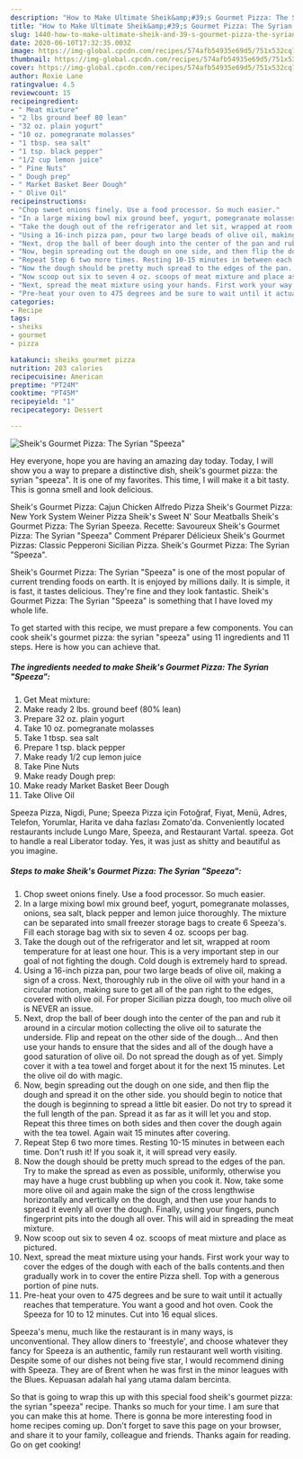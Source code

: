 ```yaml
---
description: "How to Make Ultimate Sheik&amp;#39;s Gourmet Pizza: The Syrian &amp;#34;Speeza&amp;#34;"
title: "How to Make Ultimate Sheik&amp;#39;s Gourmet Pizza: The Syrian &amp;#34;Speeza&amp;#34;"
slug: 1440-how-to-make-ultimate-sheik-and-39-s-gourmet-pizza-the-syrian-and-34-speeza-and-34
date: 2020-06-10T17:32:35.003Z
image: https://img-global.cpcdn.com/recipes/574afb54935e69d5/751x532cq70/sheiks-gourmet-pizza-the-syrian-speeza-recipe-main-photo.jpg
thumbnail: https://img-global.cpcdn.com/recipes/574afb54935e69d5/751x532cq70/sheiks-gourmet-pizza-the-syrian-speeza-recipe-main-photo.jpg
cover: https://img-global.cpcdn.com/recipes/574afb54935e69d5/751x532cq70/sheiks-gourmet-pizza-the-syrian-speeza-recipe-main-photo.jpg
author: Roxie Lane
ratingvalue: 4.5
reviewcount: 15
recipeingredient:
- " Meat mixture"
- "2 lbs ground beef 80 lean"
- "32 oz. plain yogurt"
- "10 oz. pomegranate molasses"
- "1 tbsp. sea salt"
- "1 tsp. black pepper"
- "1/2 cup lemon juice"
- " Pine Nuts"
- " Dough prep"
- " Market Basket Beer Dough"
- " Olive Oil"
recipeinstructions:
- "Chop sweet onions finely. Use a food processor. So much easier."
- "In a large mixing bowl mix ground beef, yogurt, pomegranate molasses, onions, sea salt, black pepper and lemon juice thoroughly. The mixture can be separated into small freezer storage bags to create 6 Speeza&#39;s. Fill each storage bag with six to seven 4 oz. scoops per bag."
- "Take the dough out of the refrigerator and let sit, wrapped at room temperature for at least one hour. This is a very important step in our goal of not fighting the dough. Cold dough is extremely hard to spread."
- "Using a 16-inch pizza pan, pour two large beads of olive oil, making a sign of a cross. Next, thoroughly rub in the olive oil with your hand in a circular motion, making sure to get all of the pan right to the edges, covered with olive oil. For proper Sicilian pizza dough, too much olive oil is NEVER an issue."
- "Next, drop the ball of beer dough into the center of the pan and rub it around in a circular motion collecting the olive oil to saturate the underside. Flip and repeat on the other side of the dough... And then use your hands to ensure that the sides and all of the dough have a good saturation of olive oil. Do not spread the dough as of yet. Simply cover it with a tea towel and forget about it for the next 15 minutes. Let the olive oil do with magic."
- "Now, begin spreading out the dough on one side, and then flip the dough and spread it on the other side. you should begin to notice that the dough is beginning to spread a little bit easier. Do not try to spread it the full length of the pan. Spread it as far as it will let you and stop. Repeat this three times on both sides and then cover the dough again with the tea towel. Again wait 15 minutes after covering."
- "Repeat Step 6 two more times. Resting 10-15 minutes in between each time. Don&#39;t rush it! If you soak it, it will spread very easily."
- "Now the dough should be pretty much spread to the edges of the pan. Try to make the spread as even as possible, uniformly, otherwise you may have a huge crust bubbling up when you cook it. Now, take some more olive oil and again make the sign of the cross lengthwise horizontally and vertically on the dough, and then use your hands to spread it evenly all over the dough. Finally, using your fingers, punch fingerprint pits into the dough all over. This will aid in spreading the meat mixture."
- "Now scoop out six to seven 4 oz. scoops of meat mixture and place as pictured."
- "Next, spread the meat mixture using your hands. First work your way to cover the edges of the dough with each of the balls contents.and then gradually work in to cover the entire Pizza shell. Top with a generous portion of pine nuts."
- "Pre-heat your oven to 475 degrees and be sure to wait until it actually reaches that temperature. You want a good and hot oven. Cook the Speeza for 10 to 12 minutes. Cut into 16 equal slices."
categories:
- Recipe
tags:
- sheiks
- gourmet
- pizza

katakunci: sheiks gourmet pizza 
nutrition: 203 calories
recipecuisine: American
preptime: "PT24M"
cooktime: "PT45M"
recipeyield: "1"
recipecategory: Dessert

---
```



![Sheik&#39;s Gourmet Pizza: The Syrian &#34;Speeza&#34;](https://img-global.cpcdn.com/recipes/574afb54935e69d5/751x532cq70/sheiks-gourmet-pizza-the-syrian-speeza-recipe-main-photo.jpg)

Hey everyone, hope you are having an amazing day today. Today, I will show you a way to prepare a distinctive dish, sheik&#39;s gourmet pizza: the syrian &#34;speeza&#34;. It is one of my favorites. This time, I will make it a bit tasty. This is gonna smell and look delicious.

Sheik&#39;s Gourmet Pizza: Cajun Chicken Alfredo Pizza Sheik&#39;s Gourmet Pizza: New York System Weiner Pizza Sheik&#39;s Sweet N&#39; Sour Meatballs Sheik&#39;s Gourmet Pizza: The Syrian Speeza. Recette: Savoureux Sheik&#39;s Gourmet Pizza: The Syrian &#34;Speeza&#34; Comment Préparer Délicieux Sheik&#39;s Gourmet Pizzas: Classic Pepperoni Sicilian Pizza. Sheik&#39;s Gourmet Pizza: The Syrian &#34;Speeza&#34;.

Sheik&#39;s Gourmet Pizza: The Syrian &#34;Speeza&#34; is one of the most popular of current trending foods on earth. It is enjoyed by millions daily. It is simple, it is fast, it tastes delicious. They're fine and they look fantastic. Sheik&#39;s Gourmet Pizza: The Syrian &#34;Speeza&#34; is something that I have loved my whole life.


To get started with this recipe, we must prepare a few components. You can cook sheik&#39;s gourmet pizza: the syrian &#34;speeza&#34; using 11 ingredients and 11 steps. Here is how you can achieve that.

<!--inarticleads1-->

##### The ingredients needed to make Sheik&#39;s Gourmet Pizza: The Syrian &#34;Speeza&#34;:

1. Get  Meat mixture:
1. Make ready 2 lbs. ground beef (80% lean)
1. Prepare 32 oz. plain yogurt
1. Take 10 oz. pomegranate molasses
1. Take 1 tbsp. sea salt
1. Prepare 1 tsp. black pepper
1. Make ready 1/2 cup lemon juice
1. Take  Pine Nuts
1. Make ready  Dough prep:
1. Make ready  Market Basket Beer Dough
1. Take  Olive Oil


Speeza Pizza, Nigdi, Pune; Speeza Pizza için Fotoğraf, Fiyat, Menü, Adres, Telefon, Yorumlar, Harita ve daha fazlası Zomato&#39;da. Conveniently located restaurants include Lungo Mare, Speeza, and Restaurant Vartal. speeza. Got to handle a real Liberator today. Yes, it was just as shitty and beautiful as you imagine. 

<!--inarticleads2-->

##### Steps to make Sheik&#39;s Gourmet Pizza: The Syrian &#34;Speeza&#34;:

1. Chop sweet onions finely. Use a food processor. So much easier.
1. In a large mixing bowl mix ground beef, yogurt, pomegranate molasses, onions, sea salt, black pepper and lemon juice thoroughly. The mixture can be separated into small freezer storage bags to create 6 Speeza&#39;s. Fill each storage bag with six to seven 4 oz. scoops per bag.
1. Take the dough out of the refrigerator and let sit, wrapped at room temperature for at least one hour. This is a very important step in our goal of not fighting the dough. Cold dough is extremely hard to spread.
1. Using a 16-inch pizza pan, pour two large beads of olive oil, making a sign of a cross. Next, thoroughly rub in the olive oil with your hand in a circular motion, making sure to get all of the pan right to the edges, covered with olive oil. For proper Sicilian pizza dough, too much olive oil is NEVER an issue.
1. Next, drop the ball of beer dough into the center of the pan and rub it around in a circular motion collecting the olive oil to saturate the underside. Flip and repeat on the other side of the dough... And then use your hands to ensure that the sides and all of the dough have a good saturation of olive oil. Do not spread the dough as of yet. Simply cover it with a tea towel and forget about it for the next 15 minutes. Let the olive oil do with magic.
1. Now, begin spreading out the dough on one side, and then flip the dough and spread it on the other side. you should begin to notice that the dough is beginning to spread a little bit easier. Do not try to spread it the full length of the pan. Spread it as far as it will let you and stop. Repeat this three times on both sides and then cover the dough again with the tea towel. Again wait 15 minutes after covering.
1. Repeat Step 6 two more times. Resting 10-15 minutes in between each time. Don&#39;t rush it! If you soak it, it will spread very easily.
1. Now the dough should be pretty much spread to the edges of the pan. Try to make the spread as even as possible, uniformly, otherwise you may have a huge crust bubbling up when you cook it. Now, take some more olive oil and again make the sign of the cross lengthwise horizontally and vertically on the dough, and then use your hands to spread it evenly all over the dough. Finally, using your fingers, punch fingerprint pits into the dough all over. This will aid in spreading the meat mixture.
1. Now scoop out six to seven 4 oz. scoops of meat mixture and place as pictured.
1. Next, spread the meat mixture using your hands. First work your way to cover the edges of the dough with each of the balls contents.and then gradually work in to cover the entire Pizza shell. Top with a generous portion of pine nuts.
1. Pre-heat your oven to 475 degrees and be sure to wait until it actually reaches that temperature. You want a good and hot oven. Cook the Speeza for 10 to 12 minutes. Cut into 16 equal slices.


Speeza&#39;s menu, much like the restaurant is in many ways, is unconventional. They allow diners to &#39;freestyle&#39;, and choose whatever they fancy for Speeza is an authentic, family run restaurant well worth visiting. Despite some of our dishes not being five star, I would recommend dining with Speeza. They are of Brent when he was first in the minor leagues with the Blues. Kepuasan adalah hal yang utama dalam bercinta. 

So that is going to wrap this up with this special food sheik&#39;s gourmet pizza: the syrian &#34;speeza&#34; recipe. Thanks so much for your time. I am sure that you can make this at home. There is gonna be more interesting food in home recipes coming up. Don't forget to save this page on your browser, and share it to your family, colleague and friends. Thanks again for reading. Go on get cooking!
